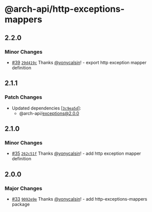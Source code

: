 # @arch-api/http-exceptions-mappers

## 2.2.0

### Minor Changes

- [#39](https://github.com/yonycalsin/arch-api/pull/39) [`29d419c`](https://github.com/yonycalsin/arch-api/commit/29d419c57b6be81ce512ada60412282ec006319f) Thanks [@yonycalsin](https://github.com/yonycalsin)! - export http exception mapper definition

## 2.1.1

### Patch Changes

- Updated dependencies [[`3c9ea5d`](https://github.com/yonycalsin/arch-api/commit/3c9ea5d21e510f6903f45627773588856aad27d7)]:
  - @arch-api/exceptions@2.0.0

## 2.1.0

### Minor Changes

- [#35](https://github.com/yonycalsin/arch-api/pull/35) [`262c51f`](https://github.com/yonycalsin/arch-api/commit/262c51fd29e6a55318b3ff1fd41be637be822c8e) Thanks [@yonycalsin](https://github.com/yonycalsin)! - add http exception mapper definition

## 2.0.0

### Major Changes

- [#33](https://github.com/yonycalsin/arch-api/pull/33) [`9092e9e`](https://github.com/yonycalsin/arch-api/commit/9092e9efefc8cbe2d009672081782a06dca948a0) Thanks [@yonycalsin](https://github.com/yonycalsin)! - add http-exceptions-mappers package
